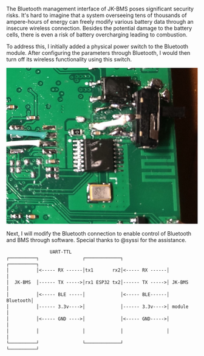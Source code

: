 The Bluetooth management interface of JK-BMS poses significant security risks. It's hard to imagine that a system overseeing tens of thousands of ampere-hours of energy can freely modify various battery data through an insecure wireless connection. Besides the potential damage to the battery cells, there is even a risk of battery overcharging leading to combustion.

To address this, I initially added a physical power switch to the Bluetooth module. After configuring the parameters through Bluetooth, I would then turn off its wireless functionality using this switch.

![power-switch](images/power-switch-Bluetooth-module.jpg "power-switch")

Next, I will modify the Bluetooth connection to enable control of Bluetooth and BMS through software. Special thanks to @syssi for the assistance.

```
                UART-TTL
┌──────────┐                ┌─────────────┐                ┌──────────┐
│          │<----- RX ------│tx1       rx2│<----- RX ------│          │
│  JK-BMS  │------ TX ----->│rx1 ESP32 tx2│------ TX ----->│ JK-BMS   │
│          │<----- BLE -----│             │<----- BLE------│ Bluetooth│
│          │------ 3.3v---->│             │------ 3.3v---->│ module   │
│          │<----- GND ---->│             │<----- GND----->│          │
│          │                │             │                │          │
└──────────┘                └─────────────┘                └──────────┘

```


